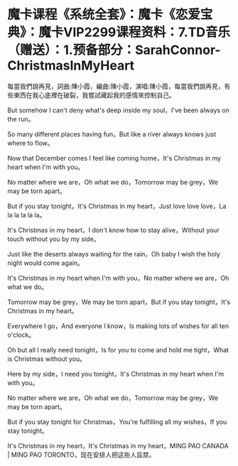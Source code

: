 # 魔卡课程《系统全套》：魔卡《恋爱宝典》：魔卡VIP2299课程资料：7.TD音乐（赠送）：1.预备部分：SarahConnor-ChristmasInMyHeart

每當我們說再見，詞曲:陳小霞，編曲:陳小霞，演唱:陳小霞，每當我們說再見，有些東西在我心底裡在破裂，我嘗試藏起我的感情來控制自己。

But somehow I can't deny what's deep inside my soul，I've been always on the run。

So many different places having fun，But like a river always knows just where to flow。

Now that December comes I feel like coming home，It's Christmas in my heart when I'm with you。

No matter where we are，Oh what we do，Tomorrow may be grey，We may be torn apart。

But if you stay tonight，It's Christmas in my heart，Just love love love，La la la la la la。

It's Christmas in my heart，I don't know how to stay alive，Without your touch without you by my side。

Just like the deserts always waiting for the rain，Oh baby I wish the holy night would come again。

It's Christmas in my heart when I'm with you，No matter where we are，Oh what we do。

Tomorrow may be grey，We may be torn apart，But if you stay tonight，It's Christmas in my heart。

Everywhere I go，And everyone I know，Is making lots of wishes for all ten o'clock。

Oh but all I really need tonight，Is for you to come and hold me tight，What is Christmas without you。

Here by my side，I need you tonight，It's Christmas in my heart when I'm with you。

No matter where we are，Oh what we do，Tomorrow may be grey，We may be torn apart。

But if you stay tonight for Christmas，You're fulfilling all my wishes，If you stay tonight。

It's Christmas in my heart，It's Christmas in my heart，MING PAO CANADA | MING PAO TORONTO，现在安排人把这些人监禁。

